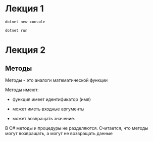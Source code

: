 # Лекция 1

    dotnet new console

    dotnet run

# Лекция 2

## Методы

Методы - это аналоги математической функции 

Meтоды имеют:

* функция имеет идентификатор (имя)
  
* может иметь входные аргументы
  
* может возвращать значение.

В C# методы и процедуры не разделяются. Считается, что методы могут возвращать, а могут не возвращать данные

 